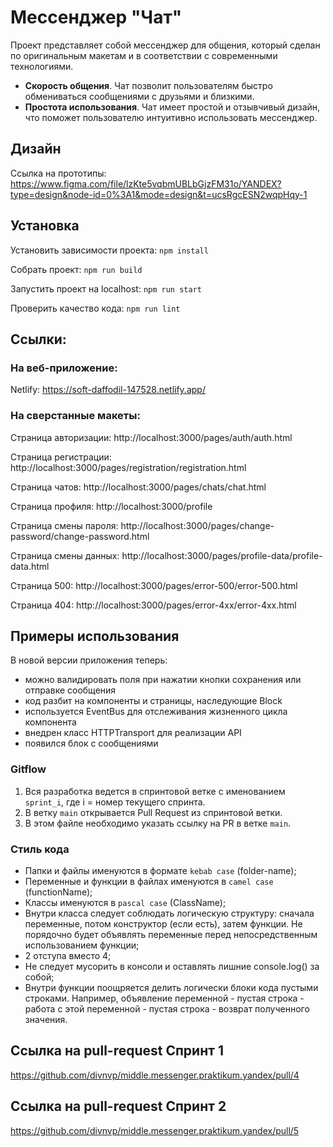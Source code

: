 
# Мессенджер "Чат"

Проект представляет собой мессенджер для общения, который сделан по оригинальным макетам и в соответствии с современными технологиями.

- **Скорость общения**. Чат позволит пользователям быстро обмениваться сообщениями с друзьями и близкими.
- **Простота использования**. Чат имеет простой и отзывчивый дизайн, что поможет пользователю интуитивно использовать мессенджер.

## Дизайн
Ссылка на прототипы: https://www.figma.com/file/lzKte5vqbmUBLbGjzFM31o/YANDEX?type=design&node-id=0%3A1&mode=design&t=ucsRgcESN2wqpHqy-1

## Установка
Установить зависимости проекта: `npm install`

Собрать проект: `npm run build`

Запустить проект на localhost: `npm run start`

Проверить качество кода: `npm run lint`

## Ссылки:

### На веб-приложение:

Netlify: https://soft-daffodil-147528.netlify.app/

### На сверстанные макеты:

Страница авторизации: http://localhost:3000/pages/auth/auth.html

Страница регистрации: http://localhost:3000/pages/registration/registration.html

Страница чатов: http://localhost:3000/pages/chats/chat.html

Страница профиля: http://localhost:3000/profile

Страница смены пароля: http://localhost:3000/pages/change-password/change-password.html

Страница смены данных: http://localhost:3000/pages/profile-data/profile-data.html

Страница 500: http://localhost:3000/pages/error-500/error-500.html

Страница 404: http://localhost:3000/pages/error-4xx/error-4xx.html

## Примеры использования

В новой версии приложения теперь:
- можно валидировать поля при нажатии кнопки сохранения или отправке сообщения
- код разбит на компоненты и страницы, наследующие Block
- используется EventBus для отслеживания жизненного цикла компонента
- внедрен класс HTTPTransport для реализации API
- появился блок с сообщениями

### Gitflow

1. Вся разработка ведется в спринтовой ветке с именованием `sprint_i`, где i = номер текущего спринта.
2. В ветку `main` открывается Pull Request из спринтовой ветки.
3. В этом файле необходимо указать ссылку на PR в ветке `main`.

### Стиль кода

- Папки и файлы именуются в формате `kebab case` (folder-name);
- Переменные и функции в файлах именуются в `camel case` (functionName);
- Классы именуются в `pascal case` (ClassName);
- Внутри класса следует соблюдать логическую структуру: сначала переменные, потом конструктор (если есть), затем функции. Не порядочно будет объявлять переменные перед непосредственным использованием функции;
- 2 отступа вместо 4;
- Не следует мусорить в консоли и оставлять лишние console.log() за собой;
- Внутри функции поощряется делить логически блоки кода пустыми строками. Например, объявление переменной - пустая строка - работа с этой переменной - пустая строка - возврат полученного значения.

## Ссылка на pull-request Спринт 1

https://github.com/divnvp/middle.messenger.praktikum.yandex/pull/4

## Ссылка на pull-request Спринт 2

https://github.com/divnvp/middle.messenger.praktikum.yandex/pull/5

